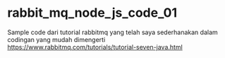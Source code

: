# rabbit_mq_node_js_code_01

Sample code dari tutorial rabbitmq yang telah saya sederhanakan dalam codingan yang mudah dimengerti
https://www.rabbitmq.com/tutorials/tutorial-seven-java.html
